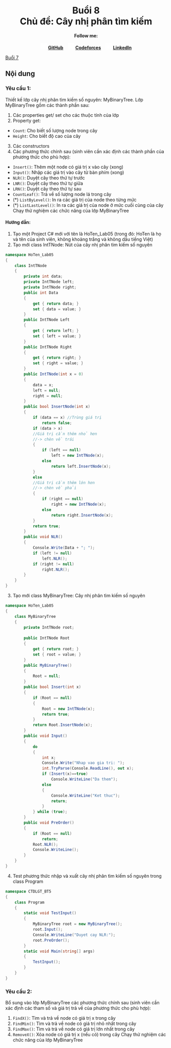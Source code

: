 <div align="center">
	<h1>Buổi 8<br>Chủ đề: Cây nhị phân tìm kiếm</h1>
</div>

<div align="center">
  <p><strong>Follow me:</strong></p>
</div>

<div align="center">
  <p>
    <img src="https://github.com/k1enn/Web_Programming/blob/main/Buoi1/Bai01/images/github.png" alt="GitHub Logo" width="20" height="20" />
    <strong><a href="https://github.com/k1enn" target="_blank">GitHub</a></strong>
    <img style="padding-left: 10px;" src="https://github.com/k1enn/Web_Programming/blob/main/Buoi1/Bai01/images/codeforces.png" alt="Codeforces Logo" width="20" height="20" />
    <strong><a href="https://codeforces.com/profile/dinhtrungkien" target="_blank">Codeforces</a></strong>
    <img style="padding-left: 10px;" src="https://github.com/k1enn/Web_Programming/blob/main/Buoi1/Bai01/images/linkedin.png" alt="LinkedIn Logo" width="20" height="20" />
    <strong><a href="https://www.linkedin.com/in/k1enn/" target="_blank">LinkedIn</a></strong>
  </p>
</div>

[Buổi 7](https://github.com/k1enn/DSA/blob/main/Buoi7/buoi7.md) 

## Nội dung
### Yêu cầu 1: 
Thiết kế lớp cây nhị phân tìm kiếm số nguyên: MyBinaryTree. Lớp MyBinaryTree gồm các thành phần sau:
1.	Các properties get/ set cho các thuộc tính của lớp
2.	Property get:
-	`Count`: Cho biết số lượng node trong cây
-	`Height`: Cho biết độ cao của cây 
3.	Các constructors
4.	Các phương thức chính sau (sinh viên cần xác định các thành phần của phương thức cho phù hợp): 
-	`Insert()`: Thêm một node có giá trị x vào cây (xong)
-	`Input()`: Nhập các giá trị vào cây từ bàn phím (xong)
-	`NLR()`: Duyệt cây theo thứ tự trước
-	`LNR()`: Duyệt cây theo thứ tự giữa
-	`LRN()`: Duyệt cây theo thứ tự sau
-	`CountLeaf()`: Trả về số lượng node lá trong cây
-	(*) `ListByLevel()`: In ra các giá trị của node theo từng mức
-	(*) `ListLastLevel()`: In ra các giá trị của node ở mức cuối cùng của cây
Chạy thử nghiệm các chức năng của lớp MyBinaryTree	
#### Hướng dẫn:
1.	Tạo một Project C# mới với tên là HoTen_Lab05 (trong đó: HoTen là họ và tên của sinh viên, không khoảng trắng và không dấu tiếng Việt) 
2.	Tạo mới class IntTNode: Nút của cây nhị phân tìm kiếm số nguyên
```cs
namespace HoTen_Lab05
{
    class IntTNode
    {
        private int data;
        private IntTNode left;
        private IntTNode right;
        public int Data
        {
            get { return data; }
            set { data = value; }
        }
        public IntTNode Left
        {
            get { return left; }
            set { left = value; }
        }
        public IntTNode Right
        {
            get { return right; }
            set { right = value; }
        }
        public IntTNode(int x = 0)
        {
            data = x;
            left = null;
            right = null;
        }
        public bool InsertNode(int x)
        {
            if (data == x) //Trùng giá trị
                return false;
            if (data > x) 
            //Giá trị cần thêm nhỏ hơn 
            //-> chèn về trái
            {
                if (left == null)
                    left = new IntTNode(x);
                else
                    return left.InsertNode(x);
            }
            else 
            //Giá trị cần thêm lớn hơn 
            //-> chèn về phải
            {
                if (right == null)
                    right = new IntTNode(x);
                else
                    return right.InsertNode(x);
            }
            return true;
        }
        public void NLR()
        {
            Console.Write(Data + "; ");
            if (left != null)
                left.NLR();
            if (right != null)
                right.NLR();
        }
    }
}
```
3.	Tạo mới class MyBinaryTree: Cây nhị phân tìm kiếm số nguyên
```cs
namespace HoTen_Lab05
{
    class MyBinaryTree
    {
        private IntTNode root;

        public IntTNode Root
        {
            get { return root; }
            set { root = value; }
        }
        public MyBinaryTree()
        {
            Root = null;
        }
        public bool Insert(int x)
        {
            if (Root == null)
            {
                Root = new IntTNode(x);
                return true;
            }
            return Root.InsertNode(x);
        }
        public void Input()
        {
            do
            {
                int x;
                Console.Write("Nhap vao gia tri: ");
                int.TryParse(Console.ReadLine(), out x);
                if (Insert(x)==true)
                    Console.WriteLine("Da them");
                else
                {
                    Console.WriteLine("Ket thuc");
                    return;
                }
            } while (true);
        }
        public void PreOrder()
        {
            if (Root == null)
                return;
            Root.NLR();
            Console.WriteLine();
        }
    }
}
```
4.	Test phương thức nhập và xuất cây nhị phân tìm kiếm số nguyên trong class Program
```cs
namespace CTDLGT_BT5
{
    class Program
    {
        static void TestInput()
        {
            MyBinaryTree root = new MyBinaryTree();
            root.Input();
            Console.WriteLine("Duyet cay NLR:");
            root.PreOrder();
        }
        static void Main(string[] args)
        {
            TestInput();
        }
    }
}
```
### Yêu cầu 2: 
Bổ sung vào lớp MyBinaryTree các phương thức chính sau (sinh viên cần xác định các tham số và giá trị trả về của phương thức cho phù hợp): 
1.	`FindX()`: Tìm và trả về node có giá trị x trong cây
2.	`FindMin()`: Tìm và trả về node có giá trị nhỏ nhất trong cây
3.	`FindMax()`: Tìm và trả về node có giá trị lớn nhất trong cây
4.	`RemoveX()`: Xóa node có giá trị x (nếu có) trong cây
Chạy thử nghiệm các chức năng của lớp MyBinaryTree	

